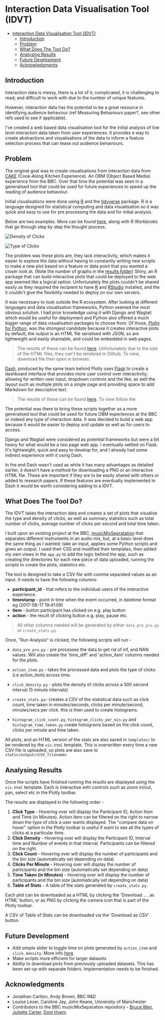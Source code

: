 
# Interaction Data Visualisation Tool (IDVT)

<!-- TOC depthFrom:1 depthTo:6 withLinks:1 updateOnSave:1 orderedList:0 -->

- [Interaction Data Visualisation Tool (IDVT)](#interaction-data-visualisation-tool-idvt)
	- [Introduction](#introduction)
	- [Problem](#problem)
	- [What Does The Tool Do?](#what-does-the-tool-do)
	- [Analysing Results](#analysing-results)
	- [Future Development](#future-development)
	- [Acknowledgments](#acknowledgments)

<!-- /TOC -->

## Introduction

Interaction data is messy, there is a lot of it; complicated, it is challenging to read;
and difficult to work with due to the number of unique features.

However, interaction data has the potential to be a great resource in identifying
audience behaviour (ref Measuring Behaviours paper?, see other refs used to see if
applicable).

I've created a web based data visualisation tool for the initial analysis of low level interaction data taken from user experiences. It provides a way to create abstractions and visualisations of the data to inform a feature selection process that can tease out audience behaviours.  

## Problem

The original goal was to create visualisations from interaction data from
[CAKE](https://www.bbc.co.uk/taster/pilots/cook-along-kitchen-experience)
(Cook-Along Kitchen Experience). An OBM (Object Based Media) experience from the BBC. Over that time the potential was seen in a generalised tool that could be used for future experiences to speed up the reading of audience behaviour.


Initial visualisations were done using [R](https://www.r-project.org/) and the [tidyverse](https://www.tidyverse.org/) package. R is a language designed for statistical computing and data visualisation so it was quick and easy to use for pre processing the data and for initial analysis.

Below are two examples. More can be found [here](tests/r/results), along with R Workbooks that go through step by step the thought process.

![Density of Clicks](tests/r/results/1_first_visualisations/2e_sixty_minutes.png)

![Type of Clicks](tests/r/results/1_first_visualisations/types_of_clicks/types_clicks_sixty_minutes.png)

The problem was these plots are, they lack interactivity, which makes it easier to explore the data without having to constantly writing new scripts to make a new plot based on a feature or data point that you wanted a closer look at. (Note the number of graphs in the [results folder](tests/r/results)) Shiny, an R package that can build interactive plots that could be deployed to the web app seemed like a logical option. Unfortunately the plots couldn't be shared easily as they required the recipient to have [R](https://www.r-project.org/) and [RStudio](https://www.rstudio.com/) installed, and the it couldn't give the flexibility needed to deploy on our own servers.

It was necessary to look outside the R ecosystem. After looking at different languages and data visualisation frameworks, Python seemed the most obvious solution. I had prior knowledge using it with Django and Wagtail which would be useful for deployment and Python also offered a much bigger range of data visualisation packages to choose from. Of those, [Plotly for Python](https://plot.ly/d3-js-for-python-and-pandas-charts/), was the strongest candidate because it creates interactive plots by default, the output is an HTML file serialised with JSON, so are lightweight and easily shareable, and could be embedded in web pages.

> The results of these can be found [here](tests/python/results). Unfortunately due to the size of the HTML files, they can't be rendered in Github. To view, download file then open in browser.

[Dash](https://plot.ly/products/dash/), produced by the same team behind Plotly uses [Flask](http://flask.pocoo.org/) to create a dashboard interface that provides more user control over interactivity; allowing for written user input, dropdown controls and the like; as well the layout such as multiple plots on a single page and providing space to add Markdown for descriptive text.  

> The results of these can be found [here](tests/python/src/dash_app). To view follow the

The potential was there to bring these scripts together as a more generalised tool that could be used for future OBM experiences at the BBC or indeed any type of interaction data. It was decided to build a web app because it would be easier to deploy and update as well as for users to access.

Django and Wagtail were considered as potential frameworks but were a bit heavy for what would be a two page web app. I eventually settled on Flask. It's lightweight, quick and easy to develop for, and I already had some indirect experience with it using Dash.

In the end Dash wasn't used as while it has many advantages as detailed earlier, it doesn't have a method for downloading a PNG or an interactive HTML file. These are important if they are to be easily shared with others or added to research papers. If these features are eventually implemented in Dash it would be worth considering adding to a IDVT.    

## What Does The Tool Do?

The IDVT takes the interaction data and creates a set of plots that visualise the type and density of clicks, as well as summary statistics such as total number of clicks, average number of clicks per second and total time taken.

I built upon an existing project at the BBC, [musicMixSepratation](https://github.com/bbc/musicMixSeparation) that separates different instruments in an audio mix, but, at a basic level does the same thing as I wanted; take an input, applies some Python scripts and gives an output. I used their CSS and modified their templates, then added my own views in the `app.py` to add the logic behind the app, such as creating the directories for each new piece of data uploaded, running the scripts to create the plots, statistics etc.

The tool is designed to take a CSV file with comma separated values as an input. It needs to have the following columns:


* **participant_id** - that refers to the individual users of the interactive experience.
* **timestamp** - point in time when the event occurred, in datetime format eg (2017-08-17 19:41:09)
* **item** - button participant has clicked on e.g. play button
* **action** - the result of clicking button e.g. play, pause etc.


> All other columns needed will be generated by either `data_pre_pro.py` or `create_stats.py`

Once, "Run Analysis" is clicked, the following scripts will run -

* `data_pre_pro.py` - pre processes the data to get rid of inf, and NAN values.
Will also create the 'time_diff' and 'action_item' columns needed for the plots.

* `action_item.py` - takes the processed data and plots the type of clicks (i.e action_item) across time.

* `click_density.py` - plots the density of clicks across a 300 second interval (5 minute intervals)

* `create_stats.py`- creates a CSV of the statistical data such as click count, time taken in minutes/seconds, clicks per minute/second, minutes/secs per click.
this is then used to create histograms.

* `histogram_click_count.py`, `histogram_clicks_per_min.py` and `histogram_time_taken.py` create histograms based on the click count, clicks per minute and time taken.

All plots, and an HTML version of the stats are also saved in `templates/` to be rendered by the `vis.html` template. This is overwritten every time a new CSV file is uploaded, so plots are also save to `static/output/<CSV_filename>`


## Analysing Results

Once the scripts have finished running the results are displayed using the `vis.html` template. Each is interactive with controls such as zoom in/out, pan, select etc in the Plotly toolbar.

The results are displayed in the following order -

1. **Click Type** - Hovering over will display the Participant ID, Action Item and Time (in Minutes). Action Item can be filtered on the right to narrow down the type of click a user wants displayed.
The "compare data on hover" option in the Plotly toolbar is useful if want to see all the types of clicks at a particular time.
2. **Click Density** - Hovering over will display the Participant ID, Interval time and Number of events in that interval. Participants can be filtered on the right.
3. **Click Count** - Hovering over will display the number of participants and the bin size (automatically set depending on data)
4. **Clicks Per Minute** - Hovering over will display the number of participants and the bin size (automatically set depending on data)
5. **Time Taken (in Minutes)** - Hovering over will display the number of participants and the bin size (automatically set depending on data)
6. **Table of Stats** - A table of the stats generated by `create_stats.py`.

Each plot can be downloaded as a HTML by clicking the 'Download .... as HTML' button, or as PNG by clicking the camera icon that is part of the Plotly toolbar.

A CSV of Table of Stats can be downloaded via the 'Download as CSV' button.

## Future Development

- Add simple slider to toggle time on plots generated by `action_item` and `click_density`. More info [here](https://plot.ly/python/sliders/)
- Make scripts more efficient for larger datasets
- Ability to download plots from previously uploaded datasets. This has been set-up with separate folders. Implementation needs to be finished.

## Acknowledgments

* Jonathan Carlton, Andy Brown, BBC R&D
* Louise Lever, Caroline Jay, John Keane, University of Manchester
* Contributors to the BBC musicMixSeparation repository -
[Bruce Weir](https://github.com/bruceweir), [Juliette Carter](https://github.com/JulietteCarter),
[Dom Hyem](https://github.com/DomHyem)  
